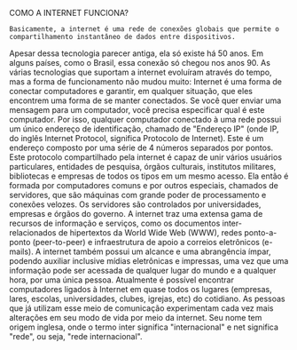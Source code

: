 COMO A INTERNET FUNCIONA? 


	Basicamente, a internet é uma rede de conexões globais que permite o compartilhamento instantâneo de dados entre dispositivos.
Apesar dessa tecnologia parecer antiga, ela só existe há 50 anos. Em alguns países, como o Brasil, essa conexão só chegou nos anos 90.
	As várias tecnologias que suportam a internet evoluíram através do tempo, mas a forma de funcionamento não mudou muito: Internet é uma forma de conectar computadores e garantir, em qualquer situação, que eles encontrem uma forma de se manter conectados.
Se você quer enviar uma mensagem para um computador, você precisa especificar qual é este computador. Por isso, qualquer computador conectado à uma rede possui um único endereço de identificação, chamado de "Endereço IP" (onde IP, do inglês Internet Protocol, significa Protocolo de Internet). Este é um endereço composto por uma série de 4 números separados por pontos.
Este protocolo compartilhado pela internet é capaz de unir vários usuários particulares, entidades de pesquisa, órgãos culturais, institutos militares, bibliotecas e empresas de todos os tipos em um mesmo acesso.
Ela então é formada por computadores comuns e por outros especiais, chamados de servidores, que são máquinas com grande poder de processamento e conexões velozes. Os servidores são controlados por universidades, empresas e órgãos do governo.
A internet traz uma extensa gama de recursos de informação e serviços, como os documentos inter-relacionados de hipertextos da World Wide Web (WWW), redes ponto-a-ponto (peer-to-peer) e infraestrutura de apoio a correios eletrônicos (e-mails).
A internet também possui um alcance e uma abrangência ímpar, podendo auxiliar inclusive mídias eletrônicas e impressas, uma vez que uma informação pode ser acessada de qualquer lugar do mundo e a qualquer hora, por uma única pessoa.
Atualmente é possível encontrar computadores ligados à Internet em quase todos os lugares (empresas, lares, escolas, universidades, clubes, igrejas, etc) do cotidiano. As pessoas que já utilizam esse meio de comunicação experimentam cada vez mais alterações em seu modo de vida por meio da internet.
Seu nome tem origem inglesa, onde o termo inter significa "internacional" e net significa "rede", ou seja, "rede internacional".
